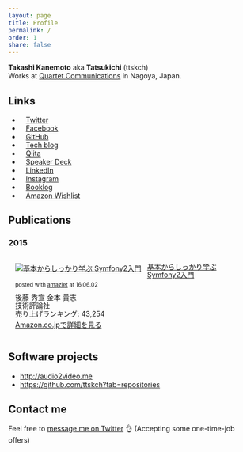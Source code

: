 ```yaml
---
layout: page
title: Profile
permalink: /
order: 1
share: false
---
```


**Takashi Kanemoto** aka **Tatsukichi** (ttskch)  
Works at [Quartet Communications](https://quartet-communications.com/) in Nagoya, Japan.

## Links

<ul class="fa-ul">
    <li><i class="fa fa-fw fa-twitter"></i>&nbsp; &nbsp;<a href="https://twitter.com/ttskch">Twitter</a></li>
    <li><i class="fa fa-fw fa-facebook"></i>&nbsp; &nbsp;<a href="https://www.facebook.com/ttskch">Facebook</a></li>
    <li><i class="fa fa-fw fa-github"></i>&nbsp; &nbsp;<a href="https://github.com/ttskch">GitHub</a></li>
    <li><i class="fa fa-fw fa-code"></i>&nbsp; &nbsp;<a href="http://tech.quartetcom.co.jp">Tech blog</a></li>
    <li><i class="fa fa-fw fa-smile-o"></i>&nbsp; &nbsp;<a href="http://qiita.com/ttskch">Qiita</a></li>
    <li><i class="fa fa-fw fa-picture-o"></i>&nbsp; &nbsp;<a href="https://speakerdeck.com/ttskch">Speaker Deck</a></li>
    <li><i class="fa fa-fw fa-linkedin"></i>&nbsp; &nbsp;<a href="https://www.linkedin.com/in/ttskch">LinkedIn</a></li>
    <li><i class="fa fa-fw fa-instagram"></i>&nbsp; &nbsp;<a href="https://instagram.com/ttskch">Instagram</a></li>
    <li><i class="fa fa-fw fa-book"></i>&nbsp; &nbsp;<a href="http://booklog.jp/users/ttskch">Booklog</a></li>
    <li><i class="fa fa-fw fa-amazon"></i>&nbsp; &nbsp;<a href="http://www.amazon.co.jp/registry/wishlist/O4B5ZRU2EXQV">Amazon Wishlist</a></li>
</ul>

## Publications

### 2015

<div class="bgcolor" style="padding: 1em;">
<div class="amazlet-box" style="margin-bottom:0px;"><div class="amazlet-image" style="float:left;margin:0px 12px 1px 0px;"><a href="http://www.amazon.co.jp/exec/obidos/ASIN/4774178039/ttskch-22/ref=nosim/" name="amazletlink" target="_blank"><img src="http://ecx.images-amazon.com/images/I/51SDM5KsoRL._SL160_.jpg" alt="基本からしっかり学ぶ Symfony2入門" style="border: none;" /></a></div><div class="amazlet-info" style="line-height:120%; margin-bottom: 10px"><div class="amazlet-name" style="margin-bottom:10px;line-height:120%"><a href="http://www.amazon.co.jp/exec/obidos/ASIN/4774178039/ttskch-22/ref=nosim/" name="amazletlink" target="_blank">基本からしっかり学ぶ Symfony2入門</a><div class="amazlet-powered-date" style="font-size:80%;margin-top:5px;line-height:120%">posted with <a href="http://www.amazlet.com/" title="amazlet" target="_blank">amazlet</a> at 16.06.02</div></div><div class="amazlet-detail">後藤 秀宣 金本 貴志 <br />技術評論社 <br />売り上げランキング: 43,254<br /></div><div class="amazlet-sub-info" style="float: left;"><div class="amazlet-link" style="margin-top: 5px"><a href="http://www.amazon.co.jp/exec/obidos/ASIN/4774178039/ttskch-22/ref=nosim/" name="amazletlink" target="_blank">Amazon.co.jpで詳細を見る</a></div></div></div><div class="amazlet-footer" style="clear: left"></div></div>
</div>


## Software projects

* <http://audio2video.me>
* <https://github.com/ttskch?tab=repositories>

## Contact me

Feel free to [message me on Twitter](https://twitter.com/messages/compose?recipient_id=ttskch) :ok_hand: (Accepting some one-time-job offers)
